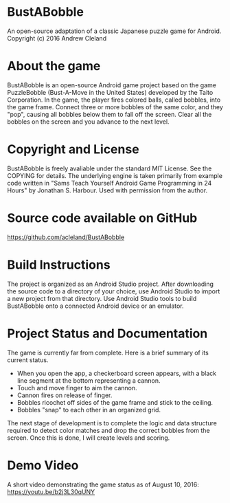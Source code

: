 # BustABobble
An open-source adaptation of a classic Japanese puzzle game for Android.
Copyright (c) 2016 Andrew Cleland

# About the game
BustABobble is an open-source Android game project based on the game PuzzleBobble (Bust-A-Move in the United States) developed by the Taito Corporation. In the game, the player fires colored balls, called bobbles, into the game frame. Connect three or more bobbles of the same color, and they "pop", causing all bobbles below them to fall off the screen. Clear all the bobbles on the screen and you advance to the next level.

# Copyright and License
BustABobble is freely avaliable under the standard MIT License. See the COPYING for details. The underlying engine is taken primarily from example code written in "Sams Teach Yourself Android Game Programming in 24 Hours" by Jonathan S. Harbour. Used with permission from the author. 

# Source code available on GitHub
https://github.com/acleland/BustABobble

# Build Instructions
The project is organized as an Android Studio project. After downloading the source code to a directory of your choice, use Android Studio to import a new project from that directory. Use Android Studio tools to build BustABobble onto a connected Android device or an emulator.

# Project Status and Documentation
The game is currently far from complete. Here is a brief summary of its current status.
* When you open the app, a checkerboard screen appears, with a black line segment at the bottom representing a cannon.
* Touch and move finger to aim the cannon.
* Cannon fires on release of finger.
* Bobbles ricochet off sides of the game frame and stick to the ceiling.
* Bobbles "snap" to each other in an organized grid.

The next stage of development is to complete the logic and data structure required to detect color matches and drop the correct bobbles from the screen. Once this is done, I will create levels and scoring. 

# Demo Video
A short video demonstrating the game status as of August 10, 2016:
https://youtu.be/b2j3L30qUNY
